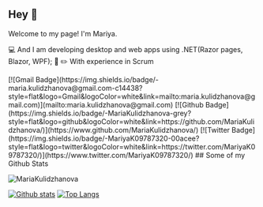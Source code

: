 ## Hey 👋
Welcome to my page!
I'm Mariya. 
 <p align='left'> 💻 And I am developing desktop and web apps using .NET(Razor pages, Blazor, WPF); 
📔 ✏️ With experience in Scrum 
</p>
[![Gmail Badge](https://img.shields.io/badge/-maria.kulidzhanova@gmail.com-c14438?style=flat&logo=Gmail&logoColor=white&link=mailto:maria.kulidzhanova@gmail.com)](mailto:maria.kulidzhanova@gmail.com) [![Github Badge](https://img.shields.io/badge/-MariaKulidzhanova-grey?style=flat&logo=github&logoColor=white&link=https://github.com/MariaKulidzhanova/)](https://www.github.com/MariaKulidzhanova/) [![Twitter Badge](https://img.shields.io/badge/-MariyaK09787320-00acee?style=flat&logo=twitter&logoColor=white&link=https://twitter.com/MariyaK09787320/)](https://www.twitter.com/MariyaK09787320/) 
## Some of my Github Stats
<p align=left> <img src=https://komarev.com/ghpvc/?username=MariaKulidzhanova alt=MariaKulidzhanova /> </p>

[![Github stats](https://github-readme-stats.vercel.app/api?username=MariyaKulidzhanova&show_icons=true&include_all_commits=true)](https://github.com/MariaKulidzhanova/github-readme-stats)
[![Top Langs](https://github-readme-stats.vercel.app/api/top-langs/?username=MariyaKulidzhanova&layout=compact)](https://github.com/MariaKulidzhanova/github-readme-stats)
